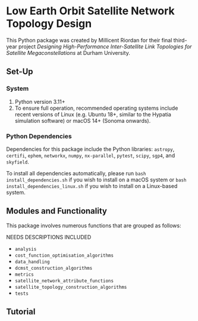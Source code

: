 # Low Earth Orbit Satellite Network Topology Design

This Python package was created by Millicent Riordan for their final third-year project *Designing High-Performance
Inter-Satellite Link Topologies for Satellite Megaconstellations* at Durham University. 

## Set-Up

### System

1. Python version 3.11+
2. To ensure full operation, recommended operating systems include recent versions of Linux (e.g. Ubuntu 18+, similar to the Hypatia simulation software) or macOS 14+ (Sonoma onwards).

### Python Dependencies

Dependencies for this package include the Python libraries: `astropy`, `certifi`, `ephem`, `networkx`, `numpy`, `nx-parallel`, `pytest`, `scipy`, `sgp4`, and `skyfield`. 

To install all dependencies automatically, please run `bash install_dependencies.sh` if you wish to install on a macOS system or `bash install_dependencies_linux.sh` if you wish to install on a Linux-based system.

## Modules and Functionality

This package involves numerous functions that are grouped as follows:

NEEDS DESCRIPTIONS INCLUDED

- `analysis`
- `cost_function_optimisation_algorithms`
- `data_handling`
- `dcmst_construction_algorithms`
- `metrics`
- `satellite_network_attribute_functions`
- `satellite_topology_construction_algorithms`
- `tests`

## Tutorial
